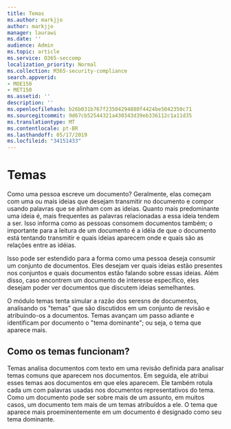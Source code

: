 ```yaml
---
title: Temas
ms.author: markjjo
author: markjjo
manager: laurawi
ms.date: ''
audience: Admin
ms.topic: article
ms.service: O365-seccomp
localization_priority: Normal
ms.collection: M365-security-compliance
search.appverid:
- MOE150
- MET150
ms.assetid: ''
description: ''
ms.openlocfilehash: b26b031b767f23504294880f4424be5042350c71
ms.sourcegitcommit: 9d67cb52544321a430343d39eb336112c1a11d35
ms.translationtype: MT
ms.contentlocale: pt-BR
ms.lasthandoff: 05/17/2019
ms.locfileid: "34151433"
---
```

# <a name="themes"></a>Temas
Como uma pessoa escreve um documento? Geralmente, elas começam com uma ou mais ideias que desejam transmitir no documento e compor usando palavras que se alinham com as ideias. Quanto mais predominante uma ideia é, mais frequentes as palavras relacionadas a essa ideia tendem a ser. Isso informa como as pessoas consomem documentos também; o importante para a leitura de um documento é a idéia de que o documento está tentando transmitir e quais ideias aparecem onde e quais são as relações entre as idéias.

Isso pode ser estendido para a forma como uma pessoa deseja consumir um conjunto de documentos. Eles desejam ver quais ideias estão presentes nos conjuntos e quais documentos estão falando sobre essas ideias. Além disso, caso encontrem um documento de interesse específico, eles desejam poder ver documentos que discutem ideias semelhantes.

O módulo temas tenta simular a razão dos seresns de documentos, analisando os "temas" que são discutidos em um conjunto de revisão e atribuindo-os a documentos. Temas avançam um passo adiante e identificam por documento o "tema dominante"; ou seja, o tema que aparece mais.

## <a name="how-does-themes-work"></a>Como os temas funcionam?
Temas analisa documentos com texto em uma revisão definida para analisar temas comuns que aparecem nos documentos. Em seguida, ele atribui esses temas aos documentos em que eles aparecem. Ele também rotula cada um com palavras usadas nos documentos representativos do tema. Como um documento pode ser sobre mais de um assunto, em muitos casos, um documento tem mais de um temas atribuídos a ele. O tema que aparece mais proeminentemente em um documento é designado como seu tema dominante.